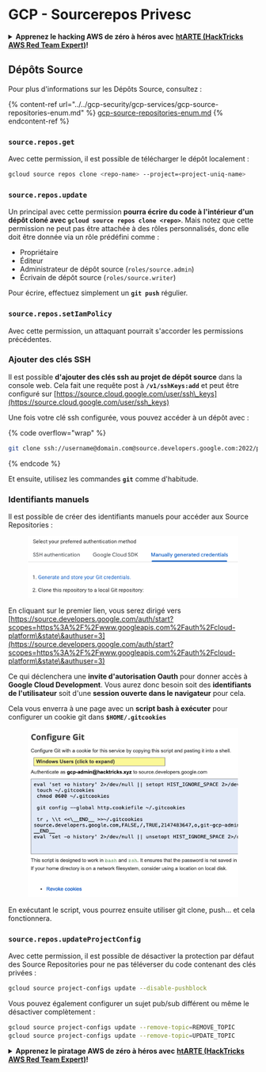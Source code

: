 # GCP - Sourcerepos Privesc

<details>

<summary><strong>Apprenez le hacking AWS de zéro à héros avec</strong> <a href="https://training.hacktricks.xyz/courses/arte"><strong>htARTE (HackTricks AWS Red Team Expert)</strong></a><strong>!</strong></summary>

Autres moyens de soutenir HackTricks :

* Si vous souhaitez voir votre **entreprise annoncée dans HackTricks** ou **télécharger HackTricks en PDF**, consultez les [**PLANS D'ABONNEMENT**](https://github.com/sponsors/carlospolop)!
* Obtenez le [**merchandising officiel PEASS & HackTricks**](https://peass.creator-spring.com)
* Découvrez [**La Famille PEASS**](https://opensea.io/collection/the-peass-family), notre collection d'[**NFTs**](https://opensea.io/collection/the-peass-family) exclusifs
* **Rejoignez le** 💬 [**groupe Discord**](https://discord.gg/hRep4RUj7f) ou le [**groupe Telegram**](https://t.me/peass) ou **suivez** moi sur **Twitter** 🐦 [**@carlospolopm**](https://twitter.com/carlospolopm)**.**
* **Partagez vos astuces de hacking en soumettant des PR aux dépôts github** [**HackTricks**](https://github.com/carlospolop/hacktricks) et [**HackTricks Cloud**](https://github.com/carlospolop/hacktricks-cloud).

</details>

## Dépôts Source

Pour plus d'informations sur les Dépôts Source, consultez :

{% content-ref url="../../gcp-security/gcp-services/gcp-source-repositories-enum.md" %}
[gcp-source-repositories-enum.md](../../gcp-security/gcp-services/gcp-source-repositories-enum.md)
{% endcontent-ref %}

### `source.repos.get`

Avec cette permission, il est possible de télécharger le dépôt localement :
```bash
gcloud source repos clone <repo-name> --project=<project-uniq-name>
```
### `source.repos.update`

Un principal avec cette permission **pourra écrire du code à l'intérieur d'un dépôt cloné avec `gcloud source repos clone <repo>`**. Mais notez que cette permission ne peut pas être attachée à des rôles personnalisés, donc elle doit être donnée via un rôle prédéfini comme :

* Propriétaire
* Éditeur
* Administrateur de dépôt source (`roles/source.admin`)
* Écrivain de dépôt source (`roles/source.writer`)

Pour écrire, effectuez simplement un **`git push`** régulier.

### `source.repos.setIamPolicy`

Avec cette permission, un attaquant pourrait s'accorder les permissions précédentes.

### Ajouter des clés SSH

Il est possible **d'ajouter des clés ssh au projet de dépôt source** dans la console web. Cela fait une requête post à **`/v1/sshKeys:add`** et peut être configuré sur [https://source.cloud.google.com/user/ssh\_keys](https://source.cloud.google.com/user/ssh_keys)

Une fois votre clé ssh configurée, vous pouvez accéder à un dépôt avec :

{% code overflow="wrap" %}
```bash
git clone ssh://username@domain.com@source.developers.google.com:2022/p/<proj-name>/r/<repo-name>
```
{% endcode %}

Et ensuite, utilisez les commandes **`git`** comme d'habitude.

### Identifiants manuels

Il est possible de créer des identifiants manuels pour accéder aux Source Repositories :

<figure><img src="../../../.gitbook/assets/image (135).png" alt=""><figcaption></figcaption></figure>

En cliquant sur le premier lien, vous serez dirigé vers [https://source.developers.google.com/auth/start?scopes=https%3A%2F%2Fwww.googleapis.com%2Fauth%2Fcloud-platform\&state\&authuser=3](https://source.developers.google.com/auth/start?scopes=https%3A%2F%2Fwww.googleapis.com%2Fauth%2Fcloud-platform\&state\&authuser=3)

Ce qui déclenchera une **invite d'autorisation Oauth** pour donner accès à **Google Cloud Development**. Vous aurez donc besoin soit des **identifiants de l'utilisateur** soit d'une **session ouverte dans le navigateur** pour cela.

Cela vous enverra à une page avec un **script bash à exécuter** pour configurer un cookie git dans **`$HOME/.gitcookies`**

<figure><img src="../../../.gitbook/assets/image (134).png" alt=""><figcaption></figcaption></figure>

En exécutant le script, vous pourrez ensuite utiliser git clone, push... et cela fonctionnera.

### `source.repos.updateProjectConfig`

Avec cette permission, il est possible de désactiver la protection par défaut des Source Repositories pour ne pas téléverser du code contenant des clés privées :
```bash
gcloud source project-configs update --disable-pushblock
```
Vous pouvez également configurer un sujet pub/sub différent ou même le désactiver complètement :
```bash
gcloud source project-configs update --remove-topic=REMOVE_TOPIC
gcloud source project-configs update --remove-topic=UPDATE_TOPIC
```
<details>

<summary><strong>Apprenez le piratage AWS de zéro à héros avec</strong> <a href="https://training.hacktricks.xyz/courses/arte"><strong>htARTE (HackTricks AWS Red Team Expert)</strong></a><strong>!</strong></summary>

Autres moyens de soutenir HackTricks :

* Si vous souhaitez voir votre **entreprise annoncée dans HackTricks** ou **télécharger HackTricks en PDF**, consultez les [**PLANS D'ABONNEMENT**](https://github.com/sponsors/carlospolop)!
* Obtenez le [**merchandising officiel PEASS & HackTricks**](https://peass.creator-spring.com)
* Découvrez [**La Famille PEASS**](https://opensea.io/collection/the-peass-family), notre collection d'[**NFTs**](https://opensea.io/collection/the-peass-family) exclusifs
* **Rejoignez le** 💬 [**groupe Discord**](https://discord.gg/hRep4RUj7f) ou le [**groupe telegram**](https://t.me/peass) ou **suivez**-moi sur **Twitter** 🐦 [**@carlospolopm**](https://twitter.com/carlospolopm)**.**
* **Partagez vos astuces de piratage en soumettant des PR aux dépôts github** [**HackTricks**](https://github.com/carlospolop/hacktricks) et [**HackTricks Cloud**](https://github.com/carlospolop/hacktricks-cloud).

</details>
